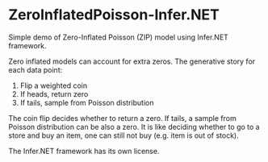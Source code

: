 # ZeroInflatedPoisson-Infer.NET
Simple demo of Zero-Inflated Poisson (ZIP) model using Infer.NET framework.

Zero inflated models can account for extra zeros. The generative story for each data point:
1. Flip a weighted coin
2. If heads, return zero
3. If tails, sample from Poisson distribution

The coin flip decides whether to return a zero. If tails, a sample from Poisson distribution can be also a zero. It is like deciding whether to go to a store and buy an item, one can still not buy (e.g. item is out of stock).

The Infer.NET framework has its own license.
